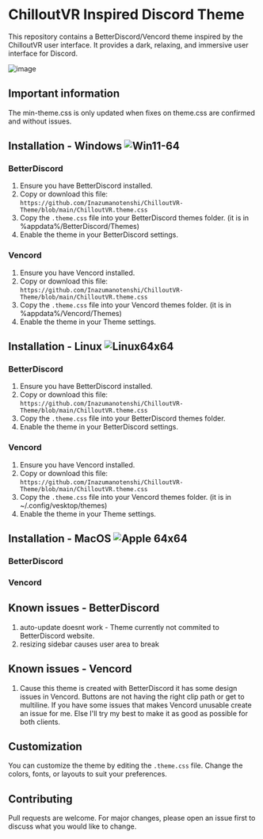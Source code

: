 # ChilloutVR Inspired Discord Theme

This repository contains a BetterDiscord/Vencord theme inspired by the ChilloutVR user interface. It provides a dark, relaxing, and immersive user interface for Discord.

![image](https://github.com/user-attachments/assets/019f5dea-cc53-445d-b027-af4283ba13f6)


## Important information

The min-theme.css is only updated when fixes on theme.css are confirmed and without issues.


## Installation - Windows ![Win11-64](https://github.com/user-attachments/assets/7d608b92-8bc6-45d6-a612-3cb2c54a1594)

### BetterDiscord
1. Ensure you have BetterDiscord installed.
2. Copy or download this file: `https://github.com/Inazumanotenshi/ChilloutVR-Theme/blob/main/ChilloutVR.theme.css`
3. Copy the `.theme.css` file into your BetterDiscord themes folder. (it is in %appdata%/BetterDiscord/Themes)
4. Enable the theme in your BetterDiscord settings.

### Vencord
1. Ensure you have Vencord installed.
2. Copy or download this file: `https://github.com/Inazumanotenshi/ChilloutVR-Theme/blob/main/ChilloutVR.theme.css`
3. Copy the `.theme.css` file into your Vencord themes folder. (it is in %appdata%/Vencord/Themes)
4. Enable the theme in your Theme settings.


## Installation - Linux ![Linux64x64](https://github.com/user-attachments/assets/7e3757a8-7b79-43e5-9a46-7c8a9e9bc527)

### BetterDiscord
1. Ensure you have BetterDiscord installed.
2. Copy or download this file: `https://github.com/Inazumanotenshi/ChilloutVR-Theme/blob/main/ChilloutVR.theme.css`
3. Copy the `.theme.css` file into your BetterDiscord themes folder.
4. Enable the theme in your BetterDiscord settings.

### Vencord
1. Ensure you have Vencord installed.
2. Copy or download this file: `https://github.com/Inazumanotenshi/ChilloutVR-Theme/blob/main/ChilloutVR.theme.css`
3. Copy the `.theme.css` file into your Vencord themes folder. (it is in ~/.config/vesktop/themes)
4. Enable the theme in your Theme settings.

## Installation - MacOS ![Apple 64x64](https://github.com/user-attachments/assets/3373dc6e-46e0-4c36-91b3-fc68ab354903)


### BetterDiscord

### Vencord


## Known issues - BetterDiscord

1. auto-update doesnt work - Theme currently not commited to BetterDiscord website.
2. resizing sidebar causes user area to break

## Known issues - Vencord

1. Cause this theme is created with BetterDiscord it has some design issues in Vencord. Buttons are not having the right clip path or get to multiline. If you have some issues that makes Vencord unusable create an issue for me. Else I'll try my best to make it as good as possible for both clients.


## Customization

You can customize the theme by editing the `.theme.css` file. Change the colors, fonts, or layouts to suit your preferences.

## Contributing

Pull requests are welcome. For major changes, please open an issue first to discuss what you would like to change.
